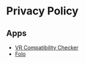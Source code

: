# Privacy Policy

## Apps
- [VR Compatibility Checker](http://pavi2410.github.io/privacy_policy/VR)
- [Folo](http://pavi2410.github.io/privacy_policy/folo)
